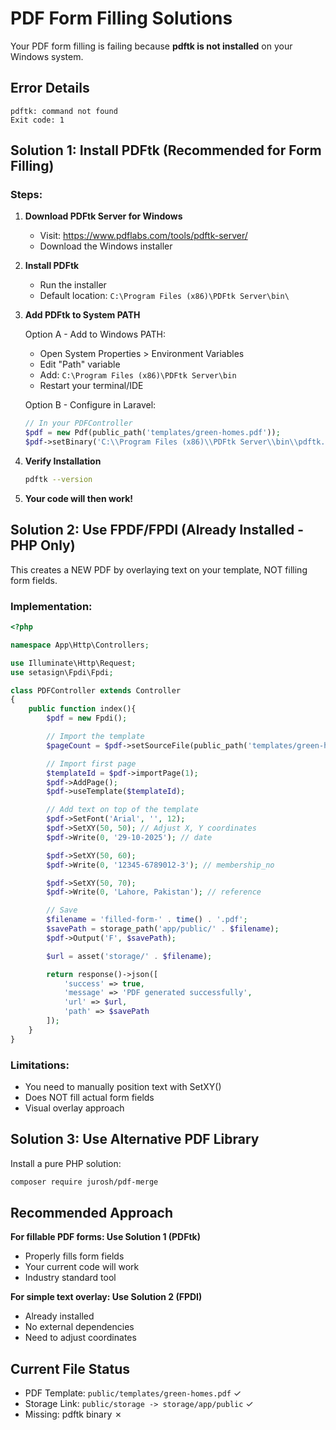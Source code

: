 # PDF Form Filling Solutions

Your PDF form filling is failing because **pdftk is not installed** on your Windows system.

## Error Details
```
pdftk: command not found
Exit code: 1
```

## Solution 1: Install PDFtk (Recommended for Form Filling)

### Steps:

1. **Download PDFtk Server for Windows**
   - Visit: https://www.pdflabs.com/tools/pdftk-server/
   - Download the Windows installer

2. **Install PDFtk**
   - Run the installer
   - Default location: `C:\Program Files (x86)\PDFtk Server\bin\`

3. **Add PDFtk to System PATH**

   Option A - Add to Windows PATH:
   - Open System Properties > Environment Variables
   - Edit "Path" variable
   - Add: `C:\Program Files (x86)\PDFtk Server\bin`
   - Restart your terminal/IDE

   Option B - Configure in Laravel:
   ```php
   // In your PDFController
   $pdf = new Pdf(public_path('templates/green-homes.pdf'));
   $pdf->setBinary('C:\\Program Files (x86)\\PDFtk Server\\bin\\pdftk.exe');
   ```

4. **Verify Installation**
   ```bash
   pdftk --version
   ```

5. **Your code will then work!**

## Solution 2: Use FPDF/FPDI (Already Installed - PHP Only)

This creates a NEW PDF by overlaying text on your template, NOT filling form fields.

### Implementation:

```php
<?php

namespace App\Http\Controllers;

use Illuminate\Http\Request;
use setasign\Fpdi\Fpdi;

class PDFController extends Controller
{
    public function index(){
        $pdf = new Fpdi();

        // Import the template
        $pageCount = $pdf->setSourceFile(public_path('templates/green-homes.pdf'));

        // Import first page
        $templateId = $pdf->importPage(1);
        $pdf->AddPage();
        $pdf->useTemplate($templateId);

        // Add text on top of the template
        $pdf->SetFont('Arial', '', 12);
        $pdf->SetXY(50, 50); // Adjust X, Y coordinates
        $pdf->Write(0, '29-10-2025'); // date

        $pdf->SetXY(50, 60);
        $pdf->Write(0, '12345-6789012-3'); // membership_no

        $pdf->SetXY(50, 70);
        $pdf->Write(0, 'Lahore, Pakistan'); // reference

        // Save
        $filename = 'filled-form-' . time() . '.pdf';
        $savePath = storage_path('app/public/' . $filename);
        $pdf->Output('F', $savePath);

        $url = asset('storage/' . $filename);

        return response()->json([
            'success' => true,
            'message' => 'PDF generated successfully',
            'url' => $url,
            'path' => $savePath
        ]);
    }
}
```

### Limitations:
- You need to manually position text with SetXY()
- Does NOT fill actual form fields
- Visual overlay approach

## Solution 3: Use Alternative PDF Library

Install a pure PHP solution:

```bash
composer require jurosh/pdf-merge
```

## Recommended Approach

**For fillable PDF forms: Use Solution 1 (PDFtk)**
- Properly fills form fields
- Your current code will work
- Industry standard tool

**For simple text overlay: Use Solution 2 (FPDI)**
- Already installed
- No external dependencies
- Need to adjust coordinates

## Current File Status

- PDF Template: `public/templates/green-homes.pdf` ✓
- Storage Link: `public/storage -> storage/app/public` ✓
- Missing: pdftk binary ✗
